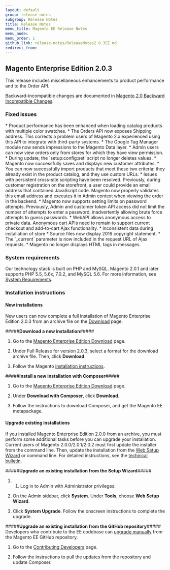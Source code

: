 ```yaml
---
layout: default
group: release-notes
subgroup: Release Notes
title: Release Notes
menu_title: Magento EE Release Notes 
menu_node: 
menu_order: 1
github_link: release-notes/ReleaseNotes2.0.3EE.md
redirect_from: 
---
```


<h2>Magento Enterprise Edition 2.0.3</h2>
This release includes miscellaneous enhancements to product performance and to the Order API.

Backward-incompatible changes are documented in <a href="http://devdocs.magento.com/guides/v2.0/release-notes/changes_2.0.html" target="_blank">Magento 2.0 Backward Incompatible Changes</a>.

<h3>Fixed issues</h3>
<!--  48781 --> * Product performance has been enhanced when loading catalog products with multiple color swatches. 

<!-- 46720 --> * The Orders API now exposes Shipping address. This corrects a problem users of Magento 2.x experienced using this API to integrate with third-party systems. 


<!-- 47685 --> * The Google Tag Manager module now sends impressions to the Magento Data layer.


<!-- 48124 --> * Admin users can now view orders only from stores for which they have view  permission.

<!-- 47531 -->* During update, the `setup:config:set` script no longer deletes values. 


<!-- 47844 -->* Magento now successfully saves and displays new customer attributes. 

<!-- 50255 -->* You can now successfully import products that meet these two criteria: they already exist in the product catalog,  and they use custom URLs. 

<!-- 45887 -->* Issues with persistent cross-site scripting have been resolved. Previously, during customer registration on the storefront, a user could provide an email address that contained JavaScript code. Magento now properly validates this email address and executes it in Admin context when viewing the order in the backend. 

<!-- 50608 -->*  Magento now supports setting limits on password attempts. Previously, Admin and customer token API access did not limit the number of attempts to enter a password, inadvertently allowing brute force attempts to guess passwords. 

<!-- 50611 -->* WebAPI allows anonymous access to private data. Anonymous cart APIs need to remain to support current checkout and add-to-cart Ajax functionality. 

<!-- 50224 -->* inconsistent data during installation of store

<!-- 48081 -->* Source files now display 2016 copyright statement. 

<!-- 50500 -->* The `_current` parameter is now included in the request URL of Ajax requests.

<!-- 47704 -->* Magento no longer displays HTML tags in messages. 


<h3>System requirements</h3>
Our technology stack is built on PHP and MySQL. Magento 2.0.1 and later supports PHP 5.5, 5.6x, 7.0.2, and MySQL 5.6. For more information, see 
<a href="http://devdocs.magento.com/guides/v2.0/install-gde/system-requirements.html" target="_blank">System Requirements</a>.


<h3>Installation instructions</h3>

<h4>New installations</h4>
New users can now complete a full installation of Magento Enterprise Edition 2.0.3 from an archive file on the <a href="https://www.magentocommerce.com/download" target="_blank">Download</a> page.

#####<b>Download a new installation</b>#####

1. Go to the <a href="https://www.magentocommerce.com/download" target="_blank">Magento Enterprise Edition Download</a> page.

2. Under Full Release for version 2.0.3, select a format for the download archive file. Then, click **Download**.

3.	Follow the Magento <a href="http://devdocs.magento.com/guides/v2.0/install-gde/install-quick-ref.html" target="_blank">installation instructions</a>.

#####<b>Install a new installation with Composer</b>#####

1. Go to the <a href="https://www.magentocommerce.com/download" target="_blank">Magento Enterprise Edition Download</a> page.

2.	Under **Download with Composer**, click **Download**.

3.	Follow the instructions to download Composer, and get the Magento EE metapackage.

<h4>Upgrade existing installations</h4>
If you installed Magento Enterprise Edition 2.0.0 from an archive, you must perform some additional tasks before you can upgrade your installation. Current users of Magento 2.0.0/2.0.1/2.0.2 must first update the installer from the command line. Then, update the installation from the <a href="http://http://docs.magento.com/m2/ce/user_guide/system/web-setup-wizard.html" target="_blank">Web Setup Wizard</a> or command line. For detailed instructions, see the <a href="http://devdocs.magento.com/guides/v2.0/release-notes/tech_bull_201-upgrade.html" target="_blank">technical bulletin</a>.


#####<b>Upgrade an existing installation from the Setup Wizard</b>#####

1.	1.	Log in to Admin with Administrator privileges.

2.	On the Admin sidebar, click **System**. Under **Tools**,  choose **Web Setup Wizard**.

3.	Click  **System Upgrade**. Follow the onscreen instructions to complete the upgrade.


#####<b>Upgrade an existing installation from the GitHub repository</b>#####
Developers who contribute to the EE codebase can <a href="http://devdocs.magento.com/guides/v2.0/install-gde/install/cli/dev_options.html" target="_blank">upgrade manually</a> from the Magento EE GitHub repository.

1.	Go to the <a href="http://devdocs.magento.com/guides/v2.0/install-gde/install/cli/dev_options.html" target="_blank">Contributing Developers</a> page.

2.	Follow the instructions to pull the updates from the repository and update Composer.









